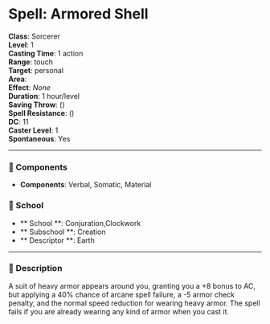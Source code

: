 
# Spell: Armored Shell
**Class**: Sorcerer  
**Level**: 1  
**Casting Time**: 1 action  
**Range**: touch  
**Target**: personal  
**Area**:   
**Effect**: _None_  
**Duration**: 1 hour/level  
**Saving Throw**:  ()  
**Spell Resistance**:  ()  
**DC**: 11  
**Caster Level**: 1  
**Spontaneous**: Yes

---

### 🔮 Components
- **Components**: Verbal, Somatic, Material

### 🏫 School
- ** School **: Conjuration,Clockwork
- ** Subschool **: Creation
- ** Descriptor **: Earth
---

### 📜 Description
A suit of heavy armor appears around you, granting you a +8 bonus to AC, but applying a 40% chance of arcane spell failure, a -5 armor check penalty, and the normal speed reduction for wearing heavy armor. The spell fails if you are already wearing any kind of armor when you cast it.
